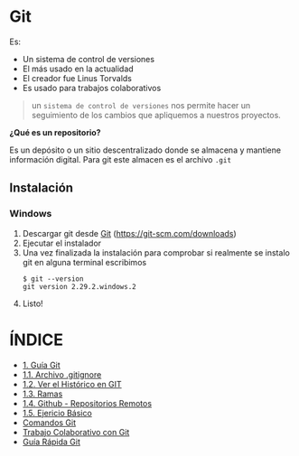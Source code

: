 # Git

Es:
* Un sistema de control de versiones
* El más usado en la actualidad
* El creador fue Linus Torvalds
* Es usado para trabajos colaborativos

> un `sistema de control de versiones` nos permite hacer un seguimiento de los cambios que apliquemos a nuestros proyectos.

**¿Qué es un repositorio?**

Es un depósito o un sitio descentralizado donde se almacena y mantiene información digital. Para git este almacen es el archivo `.git`

## Instalación

### Windows

1. Descargar git desde [Git](https://git-scm.com/downloads) (https://git-scm.com/downloads)
2. Ejecutar el instalador
3. Una vez finalizada la instalación para comprobar si realmente se instalo git en alguna terminal escribimos
   ```
   $ git --version
   git version 2.29.2.windows.2
   ```
4. Listo!

# ÍNDICE

* [1. Guía Git](./Guia_GIT.md)
* [1.1. Archivo .gitignore](./ArchivoGitignore.md)
* [1.2. Ver el Histórico en GIT](./ViewHistoryGIT.md)
* [1.3. Ramas](./Ramas.md)
* [1.4. Github - Repositorios Remotos](./Github.md)
* [1.5. Ejericio Básico](./Ejercicio.md)
* [Comandos Git](./Comandos.md)
* [Trabajo Colaborativo con Git](./TrabajoEnEquipo.md)
* [Guía Rápida Git](./GuiaRápidaGIT.md)


